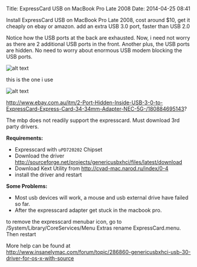 Title: ExpressCard USB on MacBook Pro Late 2008
Date: 2014-04-25 08:41 

Install ExpressCard USB on MacBook Pro Late 2008, cost around $10, get it cheaply on ebay or amazon. add an extra USB 3.0 port, faster than USB 2.0 

Notice how the USB ports at the back are exhausted. Now, i need not worry as there are 2 additional USB ports in the front. Another plus, the USB ports are hidden. No need to worry about enormous USB modem blocking the USB ports. 

![alt text](http://terrywhite.com/wp-content/uploads/2009/04/usbadapter_0013.jpg "Logo Title Text 1")

this is the one i use

![alt text](http://i.ebayimg.com/00/s/NzUzWDcwMA==/z/rOEAAOxyMxpRpKZR/$T2eC16ZHJGUFFi!7YKScBRpKZRWM6Q~~60_3.JPG "Logo Title Text 1")

http://www.ebay.com.au/itm/2-Port-Hidden-Inside-USB-3-0-to-ExpressCard-Express-Card-34-34mm-Adapter-NEC-5G-/180884695143?

The mbp does not readily support the expresscard. Must download 3rd party drivers.

**Requirements:**
* Expresscard with `uPD720202` Chipset
* Download the driver http://sourceforge.net/projects/genericusbxhci/files/latest/download
* Download Kext Utility from http://cvad-mac.narod.ru/index/0-4
* install the driver and restart

**Some Problems:**
* Most usb devices will work, a mouse and usb external drive have failed so far.
* After the expresscard adapter get stuck in the macbook pro. 

to remove the expresscard menubar icon, go to /System/Library/CoreServices/Menu Extras rename ExpressCard.menu. Then restart

More help can be found at http://www.insanelymac.com/forum/topic/286860-genericusbxhci-usb-30-driver-for-os-x-with-source